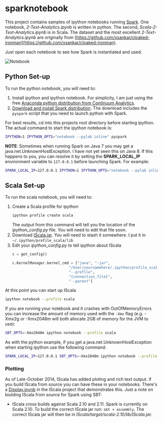 
# sparknotebook

This project contains samples of ipython notebooks running [Spark](https://spark.apache.org/). One notebook, _2-Text-Analytics.ipynb_ is written in python. The second, _Scala-2-Text-Analytics.ipynb_ is in Scala. The dataset and the most excellent _2-Text-Analytics.ipynb_ are originally from [https://github.com/xsankar/cloaked-ironman](https://github.com/xsankar/cloaked-ironman).

Just open each notebook to see how Spark is instantiated and used.

![Notebook](https://pbs.twimg.com/media/B1O87jsCQAAeLfz.png:large)

## Python Set-up

To run the python notebook, you will need to:

1. Install ipython and ipython notebook. For simplicity, I am just using the free [Anaconda python distribution from Continuum Analytics](http://continuum.io/downloads).
2. [Download and install Spark distribution](https://spark.apache.org/downloads.html). The download includes the `pyspark` script that you need to launch python with Spark.

For best results, cd into this projects root directory before starting ipython. The actual command to start the ipython notebook is:

```bash
IPYTHON=1 IPYTHON_OPTS="notebook --pylab inline" pyspark
```

__NOTE__: Sometimes when running Spark on Java 7 you may get a java.net.UnknownHostException. I have not yet seen this on Java 8. If this happens to you, you can resolve it by setting the __SPARK_LOCAL_IP__ environment variable to `127.0.0.1` before launching Spark. For example:

```bash
SPARK_LOCAL_IP=127.0.0.1 IPYTHON=1 IPYTHON_OPTS="notebook --pylab inline" pyspark
```

## Scala Set-up

To run the scala notebook, you will need to:

1. Create a Scala profile for ipython
    ```bash
    ipython profile create scala
    ```
    The output from this command will tell you the location of the _ipython_config.py_ file. You will need to edit that file soon.  
2. Download [IScala.jar](https://github.com/mattpap/IScala/releases). You will need to stash it somewhere. I put it in `~/.ipython/profile_scala/lib`
3. Edit your _ipython_config.py_ to tell ipython about IScala
    ```python
    c = get_config()
    
    c.KernelManager.kernel_cmd = ["java", "-jar",
                              "/User/yournamehere/.ipython/profile_scala/lib/IScala.jar",
                              "--profile",
                              "{connection_file}",
                              "--parent"]
    ```

At this point you can start up IScala
```bash
ipython notebook --profile scala
```

If you are running your notebook and it crashes with OutOfMemoryErrors you can increase the amount of memory used with the `-Xmx` flag (e.g. -Xmx2g or -Xmx2048m will both allocate 2GB of memory for the JVM to use):
```bash
SBT_OPTS=-Xmx2048m ipython notebook --profile scala
```

As with the python example, if you get a java.net.UnknownHostException when starting ipython use the following command:

```bash
SPARK_LOCAL_IP=127.0.0.1 SBT_OPTS=-Xmx2048m ipython notebook --profile scala
```

### Plotting

As of Late-October 2014, IScala has added ploting and rich text output. if you build IScala from source you can have these in your notebooks. There's a [Display.ipynb](https://github.com/mattpap/IScala/blob/master/examples/Display.ipynb) in the IScala project that demonstrates this. Just a note on biulding IScala from source for Spark using SBT:

- IScala cross builds against Scala 2.10 and 2.11. Spark is currently on Scala 2.10. To build the correct IScala jar run: `sbt + assembly`. The correct IScala jar will then be in _IScala/target/scala-2.10/lib/IScala.jar_.
